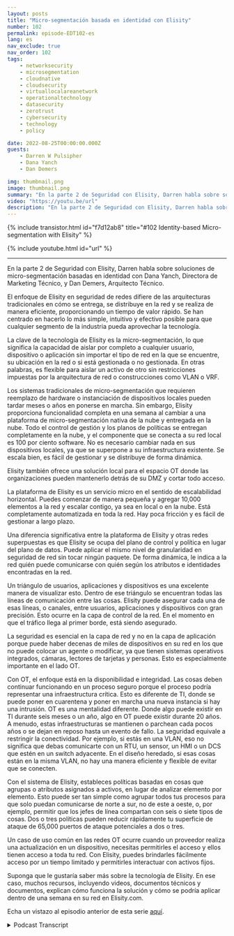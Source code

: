 ```yaml
---
layout: posts
title: "Micro-segmentación basada en identidad con Elisity"
number: 102
permalink: episode-EDT102-es
lang: es
nav_exclude: true
nav_order: 102
tags:
    - networksecurity
    - microsegmentation
    - cloudnative
    - cloudsecurity
    - virtuallocalareanetwork
    - operationaltechnology
    - datasecurity
    - zerotrust
    - cybersecurity
    - technology
    - policy

date: 2022-08-25T00:00:00.000Z
guests:
    - Darren W Pulsipher
    - Dana Yanch
    - Dan Demers

img: thumbnail.png
image: thumbnail.png
summary: "En la parte 2 de Seguridad con Elisity, Darren habla sobre soluciones de microsegmentación basadas en la identidad con Dana Yanch, Directora de Marketing Técnico, y Dan Demers, Arquitecto Técnico."
video: "https://youtu.be/url"
description: "En la parte 2 de Seguridad con Elisity, Darren habla sobre soluciones de microsegmentación basadas en la identidad con Dana Yanch, Directora de Marketing Técnico, y Dan Demers, Arquitecto Técnico."
---
```


<div>
{% include transistor.html id="f7d12ab8" title="#102 Identity-based Micro-segmentation with Elisity" %}

{% include youtube.html id="url" %}
</div>

---

En la parte 2 de Seguridad con Elisity, Darren habla sobre soluciones de micro-segmentación basadas en identidad con Dana Yanch, Directora de Marketing Técnico, y Dan Demers, Arquitecto Técnico.

El enfoque de Elisity en seguridad de redes difiere de las arquitecturas tradicionales en cómo se entrega, se distribuye en la red y se realiza de manera eficiente, proporcionando un tiempo de valor rápido. Se han centrado en hacerlo lo más simple, intuitivo y efectivo posible para que cualquier segmento de la industria pueda aprovechar la tecnología.

La clave de la tecnología de Elisity es la micro-segmentación, lo que significa la capacidad de aislar por completo a cualquier usuario, dispositivo o aplicación sin importar el tipo de red en la que se encuentre, su ubicación en la red o si está gestionada o no gestionada. En otras palabras, es flexible para aislar un activo de otro sin restricciones impuestas por la arquitectura de red o construcciones como VLAN o VRF.

Los sistemas tradicionales de micro-segmentación que requieren reemplazo de hardware o instanciación de dispositivos locales pueden tardar meses o años en ponerse en marcha. Sin embargo, Elisity proporciona funcionalidad completa en una semana al cambiar a una plataforma de micro-segmentación nativa de la nube y entregada en la nube. Todo el control de gestión y los planos de políticas se entregan completamente en la nube, y el componente que se conecta a su red local es 100 por ciento software. No es necesario cambiar nada en sus dispositivos locales, ya que se superpone a su infraestructura existente. Se escala bien, es fácil de gestionar y se distribuye de forma dinámica.

Elisity también ofrece una solución local para el espacio OT donde las organizaciones pueden mantenerlo detrás de su DMZ y cortar todo acceso.

La plataforma de Elisity es un servicio micro en el sentido de escalabilidad horizontal. Puedes comenzar de manera pequeña y agregar 10,000 elementos a la red y escalar contigo, ya sea en local o en la nube. Está completamente automatizada en toda la red. Hay poca fricción y es fácil de gestionar a largo plazo.

Una diferencia significativa entre la plataforma de Elisity y otras redes superpuestas es que Elisity se ocupa del plano de control y política en lugar del plano de datos. Puede aplicar el mismo nivel de granularidad en seguridad de red sin tocar ningún paquete. De forma dinámica, le indica a la red quién puede comunicarse con quién según los atributos e identidades encontradas en la red.

Un triángulo de usuarios, aplicaciones y dispositivos es una excelente manera de visualizar esto. Dentro de ese triángulo se encuentran todas las líneas de comunicación entre las cosas. Elisity puede asegurar cada una de esas líneas, o canales, entre usuarios, aplicaciones y dispositivos con gran precisión. Esto ocurre en la capa de control de la red. En el momento en que el tráfico llega al primer borde, está siendo asegurado.

La seguridad es esencial en la capa de red y no en la capa de aplicación porque puede haber decenas de miles de dispositivos en su red en los que no puede colocar un agente o modificar, ya que tienen sistemas operativos integrados, cámaras, lectores de tarjetas y personas. Esto es especialmente importante en el lado OT.

Con OT, el enfoque está en la disponibilidad e integridad. Las cosas deben continuar funcionando en un proceso seguro porque el proceso podría representar una infraestructura crítica. Esto es diferente de TI, donde se puede poner en cuarentena y poner en marcha una nueva instancia si hay una intrusión. OT es una mentalidad diferente. Donde algo puede existir en TI durante seis meses o un año, algo en OT puede existir durante 20 años. A menudo, estas infraestructuras se mantienen o parchean cada pocos años o se dejan en reposo hasta un evento de fallo. La seguridad equivale a restringir la conectividad. Por ejemplo, si estás en una VLAN, eso no significa que debas comunicarte con un RTU, un sensor, un HMI o un DCS que estén en un switch adyacente. En el diseño heredado, si esas cosas están en la misma VLAN, no hay una manera eficiente y flexible de evitar que se conecten.

Con el sistema de Elisity, estableces políticas basadas en cosas que agrupas o atributos asignados a activos, en lugar de analizar elemento por elemento. Esto puede ser tan simple como agrupar todos tus procesos para que solo puedan comunicarse de norte a sur, no de este a oeste, o, por ejemplo, permitir que los jefes de línea compartan con seis o siete tipos de cosas. Dos o tres políticas pueden reducir rápidamente tu superficie de ataque de 65,000 puertos de ataque potenciales a dos o tres.

Un caso de uso común en las redes OT ocurre cuando un proveedor realiza una actualización en un dispositivo, necesitas permitirles el acceso y ellos tienen acceso a toda tu red. Con Elisity, puedes brindarles fácilmente acceso por un tiempo limitado y permitirles interactuar con activos fijos.

Suponga que le gustaría saber más sobre la tecnología de Elisity. En ese caso, muchos recursos, incluyendo videos, documentos técnicos y documentos, explican cómo funciona la solución y cómo se podría aplicar dentro de una semana en su red en Elisity.com.

Echa un vistazo al episodio anterior de esta serie [aquí](episode-EDT101).



<details>
<summary> Podcast Transcript </summary>

<p></p>

</details>
